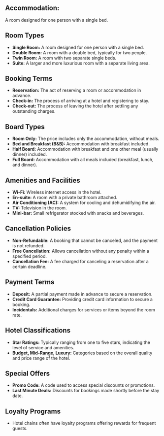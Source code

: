 ## Accommodation:

A room designed for one person with a single bed.

## Room Types

- **Single Room:** A room designed for one person with a single bed.
- **Double Room:** A room with a double bed, typically for two people.
- **Twin Room:** A room with two separate single beds.
- **Suite:** A larger and more luxurious room with a separate living area.

## Booking Terms

- **Reservation:** The act of reserving a room or accommodation in advance.
- **Check-in:** The process of arriving at a hotel and registering to stay.
- **Check-out:** The process of leaving the hotel after settling any outstanding charges.

## Board Types

- **Room Only:** The price includes only the accommodation, without meals.
- **Bed and Breakfast (B&B):** Accommodation with breakfast included.
- **Half Board:** Accommodation with breakfast and one other meal (usually dinner) included.
- **Full Board:** Accommodation with all meals included (breakfast, lunch, and dinner).

## Amenities and Facilities

- **Wi-Fi:** Wireless internet access in the hotel.
- **En-suite:** A room with a private bathroom attached.
- **Air Conditioning (AC):** A system for cooling and dehumidifying the air.
- **TV:** Television in the room.
- **Mini-bar:** Small refrigerator stocked with snacks and beverages.

## Cancellation Policies

- **Non-Refundable:** A booking that cannot be canceled, and the payment is not refunded.
- **Free Cancellation:** Allows cancellation without any penalty within a specified period.
- **Cancellation Fee:** A fee charged for canceling a reservation after a certain deadline.

## Payment Terms

- **Deposit:** A partial payment made in advance to secure a reservation.
- **Credit Card Guarantee:** Providing credit card information to secure a booking.
- **Incidentals:** Additional charges for services or items beyond the room rate.

## Hotel Classifications

- **Star Ratings:** Typically ranging from one to five stars, indicating the level of service and amenities.
- **Budget, Mid-Range, Luxury:** Categories based on the overall quality and price range of the hotel.

## Special Offers

- **Promo Code:** A code used to access special discounts or promotions.
- **Last Minute Deals:** Discounts for bookings made shortly before the stay date.

## Loyalty Programs

- Hotel chains often have loyalty programs offering rewards for frequent guests.

